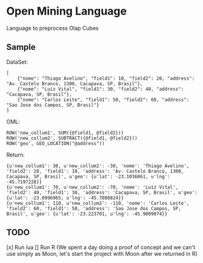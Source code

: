 # Open Mining Language
Language to preprocess Olap Cubes


## Sample

DataSet:

    [
        {"nome": "Thiago Avelino", "field1": 10, "field2": 20, "address": "Av. Castelo Branco, 1300, Cacapava, SP, Brasil"},
        {"nome": "Luiz Vital", "field1": 30, "field2": 40, "address": "Cacapava, SP, Brasil"},
        {"nome": "Carlos Leite", "field1": 50, "field2": 60, "address": "Sao Jose dos Campos, SP, Brasil"}
    ]

OML:

    ROW('new_collum1', SUM({@field1, @field2}))
    ROW('new_collum2', SUBTRACT({@field1, @field2}))
    ROW('geo', GEO_LOCATION("@address"))

Return:

    {u'new_collum1': 30, u'new_collum2': -30, 'nome': 'Thiago Avelino', 'field2': 20, 'field1': 10, 'address': 'Av. Castelo Branco, 1300, Cacapava, SP, Brasil', u'geo': {u'lat': -23.1036861, u'lng': -45.7197228}}
    {u'new_collum1': 70, u'new_collum2': -70, 'nome': 'Luiz Vital', 'field2': 40, 'field1': 30, 'address': 'Cacapava, SP, Brasil', u'geo': {u'lat': -23.0996965, u'lng': -45.7080824}}
    {u'new_collum1': 110, u'new_collum2': -110, 'nome': 'Carlos Leite', 'field2': 60, 'field1': 50, 'address': 'Sao Jose dos Campos, SP, Brasil', u'geo': {u'lat': -23.223701, u'lng': -45.9009074}}


## TODO

[x] Run lua
[] Run R (We spent a day doing a proof of concept and we can't use simply as Moon, let's start the project with Moon after we returned in R)
